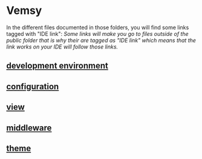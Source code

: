 # Vemsy

In the different files documented in those folders, you will find some links tagged with "IDE link":
_Some links will make you go to files outside of the public folder that is why their are tagged as "IDE link" which means that the link works on your IDE will follow those links._

## [development environment](./DevEnv.md)

## [configuration](./config.md)

## [view](./view.md)

## [middleware](./middleware/README.md)

## [theme](./theme.md)

